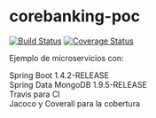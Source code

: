 # corebanking-poc

[![Build Status](https://travis-ci.org/danielcastilla/corebanking-poc.png?branch=master)](https://travis-ci.org/danielcastilla/corebanking-poc)
[![Coverage Status](https://coveralls.io/repos/github/danielcastilla/corebanking-poc/badge.png?branch=master)](https://coveralls.io/github/danielcastilla/corebanking-poc?branch=master)

Ejemplo de microservicios con:

Spring Boot 1.4.2-RELEASE  
Spring Data MongoDB 1.9.5-RELEASE  
Travis para CI  
Jacoco y Coverall para la cobertura  